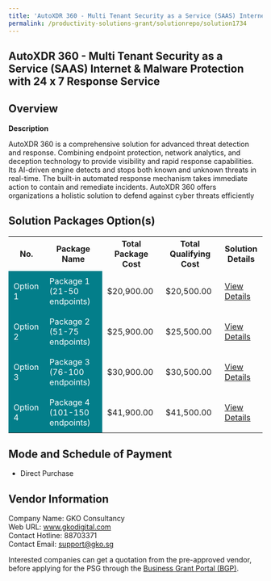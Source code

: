 ```yaml
---
title: 'AutoXDR 360 - Multi Tenant Security as a Service (SAAS) Internet & Malware Protection with 24 x 7 Response Service'
permalink: /productivity-solutions-grant/solutionrepo/solution1734
---
```


## AutoXDR 360 - Multi Tenant Security as a Service (SAAS) Internet & Malware Protection with 24 x 7 Response Service

## Overview

**Description**

AutoXDR 360 is a comprehensive solution for advanced threat detection and response. Combining endpoint protection, network analytics, and deception technology to provide visibility and rapid response capabilities. Its AI-driven engine detects and stops both known and unknown threats in real-time. The built-in automated response mechanism takes immediate action to contain and remediate incidents. AutoXDR 360 offers organizations a holistic solution to defend against cyber threats efficiently

## Solution Packages Option(s)

<table>
<tr>
<th><b>No.</b></th>
<th><b>Package Name</b></th>
<th><b>Total Package Cost</b></th>
<th><b>Total Qualifying Cost</b></th>
<th><b>Solution Details</b></th>
</tr>
<tr>
<td style='padding: 10px; background-color: #037E8A; color: #FFFFFF;'>Option 1</td>
<td style='padding: 10px; background-color: #037E8A; color: #FFFFFF;'>Package 1 (21-50 endpoints)</td>
<td style='padding: 10px;'>$20,900.00</td>
<td style='padding: 10px;'>$20,500.00</td>
<td style='padding: 10px;'><a href='/images/psg/GKO_Consultancy_AutoXDR_360_Multi_Tenant_SAAS_05102023_Desensitised_Annex3_Part1.pdf' target='_blank'>View Details</a></td>
</tr>
<tr>
<td style='padding: 10px; background-color: #037E8A; color: #FFFFFF;'>Option 2</td>
<td style='padding: 10px; background-color: #037E8A; color: #FFFFFF;'>Package 2 (51-75 endpoints)</td>
<td style='padding: 10px;'>$25,900.00</td>
<td style='padding: 10px;'>$25,500.00</td>
<td style='padding: 10px;'><a href='/images/psg/GKO_Consultancy_AutoXDR_360_Multi_Tenant_SAAS_05102023_Desensitised_Annex3_Part2.pdf' target='_blank'>View Details</a></td>
</tr>
<tr>
<td style='padding: 10px; background-color: #037E8A; color: #FFFFFF;'>Option 3</td>
<td style='padding: 10px; background-color: #037E8A; color: #FFFFFF;'>Package 3 (76-100 endpoints)</td>
<td style='padding: 10px;'>$30,900.00</td>
<td style='padding: 10px;'>$30,500.00</td>
<td style='padding: 10px;'><a href='/images/psg/GKO_Consultancy_AutoXDR_360_Multi_Tenant_SAAS_05102023_Desensitised_Annex3_Part3.pdf' target='_blank'>View Details</a></td>
</tr>
<tr>
<td style='padding: 10px; background-color: #037E8A; color: #FFFFFF;'>Option 4</td>
<td style='padding: 10px; background-color: #037E8A; color: #FFFFFF;'>Package 4 (101-150 endpoints)</td>
<td style='padding: 10px;'>$41,900.00</td>
<td style='padding: 10px;'>$41,500.00</td>
<td style='padding: 10px;'><a href='/images/psg/GKO_Consultancy_AutoXDR_360_Multi_Tenant_SAAS_05102023_Desensitised_Annex3_Part4.pdf' target='_blank'>View Details</a></td>
</tr>
</table>

## Mode and Schedule of Payment

 - Direct Purchase

## Vendor Information

 Company Name: GKO Consultancy<br>Web URL: www.gkodigital.com <br>Contact Hotline: 88703371 <br>Contact Email: support@gko.sg 

Interested companies can get a quotation from the pre-approved vendor, before applying for the PSG through the <a href='https://www.businessgrants.gov.sg/' target='_blank' rel='noopener'>Business Grant Portal (BGP)</a>.

<script src="/jquery/resize-tables.js"></script>
